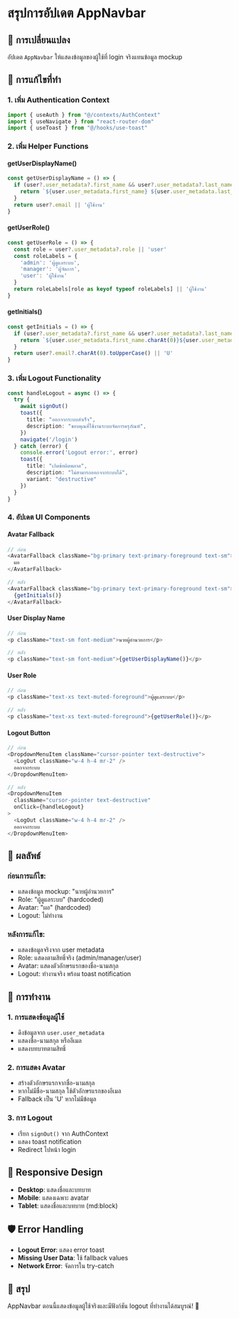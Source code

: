 # สรุปการอัปเดต AppNavbar

## 🎯 การเปลี่ยนแปลง

อัปเดต `AppNavbar` ให้แสดงข้อมูลของผู้ใช้ที่ login จริงแทนข้อมูล mockup

## 🔧 การแก้ไขที่ทำ

### 1. **เพิ่ม Authentication Context**
```typescript
import { useAuth } from "@/contexts/AuthContext"
import { useNavigate } from "react-router-dom"
import { useToast } from "@/hooks/use-toast"
```

### 2. **เพิ่ม Helper Functions**

#### **getUserDisplayName()**
```typescript
const getUserDisplayName = () => {
  if (user?.user_metadata?.first_name && user?.user_metadata?.last_name) {
    return `${user.user_metadata.first_name} ${user.user_metadata.last_name}`
  }
  return user?.email || 'ผู้ใช้งาน'
}
```

#### **getUserRole()**
```typescript
const getUserRole = () => {
  const role = user?.user_metadata?.role || 'user'
  const roleLabels = {
    'admin': 'ผู้ดูแลระบบ',
    'manager': 'ผู้จัดการ',
    'user': 'ผู้ใช้งาน'
  }
  return roleLabels[role as keyof typeof roleLabels] || 'ผู้ใช้งาน'
}
```

#### **getInitials()**
```typescript
const getInitials = () => {
  if (user?.user_metadata?.first_name && user?.user_metadata?.last_name) {
    return `${user.user_metadata.first_name.charAt(0)}${user.user_metadata.last_name.charAt(0)}`
  }
  return user?.email?.charAt(0).toUpperCase() || 'U'
}
```

### 3. **เพิ่ม Logout Functionality**
```typescript
const handleLogout = async () => {
  try {
    await signOut()
    toast({
      title: "ออกจากระบบสำเร็จ",
      description: "ขอบคุณที่ใช้งานระบบจัดการครุภัณฑ์",
    })
    navigate('/login')
  } catch (error) {
    console.error('Logout error:', error)
    toast({
      title: "เกิดข้อผิดพลาด",
      description: "ไม่สามารถออกจากระบบได้",
      variant: "destructive"
    })
  }
}
```

### 4. **อัปเดต UI Components**

#### **Avatar Fallback**
```typescript
// ก่อน
<AvatarFallback className="bg-primary text-primary-foreground text-sm">
  ผอ
</AvatarFallback>

// หลัง
<AvatarFallback className="bg-primary text-primary-foreground text-sm">
  {getInitials()}
</AvatarFallback>
```

#### **User Display Name**
```typescript
// ก่อน
<p className="text-sm font-medium">นายผู้อำนวยการ</p>

// หลัง
<p className="text-sm font-medium">{getUserDisplayName()}</p>
```

#### **User Role**
```typescript
// ก่อน
<p className="text-xs text-muted-foreground">ผู้ดูแลระบบ</p>

// หลัง
<p className="text-xs text-muted-foreground">{getUserRole()}</p>
```

#### **Logout Button**
```typescript
// ก่อน
<DropdownMenuItem className="cursor-pointer text-destructive">
  <LogOut className="w-4 h-4 mr-2" />
  ออกจากระบบ
</DropdownMenuItem>

// หลัง
<DropdownMenuItem 
  className="cursor-pointer text-destructive"
  onClick={handleLogout}
>
  <LogOut className="w-4 h-4 mr-2" />
  ออกจากระบบ
</DropdownMenuItem>
```

## 🎨 ผลลัพธ์

### **ก่อนการแก้ไข:**
- แสดงข้อมูล mockup: "นายผู้อำนวยการ"
- Role: "ผู้ดูแลระบบ" (hardcoded)
- Avatar: "ผอ" (hardcoded)
- Logout: ไม่ทำงาน

### **หลังการแก้ไข:**
- แสดงข้อมูลจริงจาก user metadata
- Role: แสดงตามสิทธิ์จริง (admin/manager/user)
- Avatar: แสดงตัวอักษรแรกของชื่อ-นามสกุล
- Logout: ทำงานจริง พร้อม toast notification

## 🔄 การทำงาน

### 1. **การแสดงข้อมูลผู้ใช้**
- ดึงข้อมูลจาก `user.user_metadata`
- แสดงชื่อ-นามสกุล หรืออีเมล
- แสดงบทบาทตามสิทธิ์

### 2. **การแสดง Avatar**
- สร้างตัวอักษรแรกจากชื่อ-นามสกุล
- หากไม่มีชื่อ-นามสกุล ใช้ตัวอักษรแรกของอีเมล
- Fallback เป็น 'U' หากไม่มีข้อมูล

### 3. **การ Logout**
- เรียก `signOut()` จาก AuthContext
- แสดง toast notification
- Redirect ไปหน้า login

## 📱 Responsive Design

- **Desktop**: แสดงชื่อและบทบาท
- **Mobile**: แสดงเฉพาะ avatar
- **Tablet**: แสดงชื่อและบทบาท (md:block)

## 🛡️ Error Handling

- **Logout Error**: แสดง error toast
- **Missing User Data**: ใช้ fallback values
- **Network Error**: จัดการใน try-catch

## 🎉 สรุป

AppNavbar ตอนนี้แสดงข้อมูลผู้ใช้จริงและมีฟังก์ชัน logout ที่ทำงานได้สมบูรณ์! 🚀